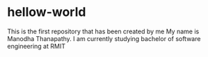 # hellow-world
This is the first repository that has been created by me 
My name is Manodha Thanapathy. I am currently studying bachelor of software engineering at RMIT
